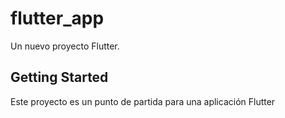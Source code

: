 # flutter_app

Un nuevo proyecto Flutter.

## Getting Started

Este proyecto es un punto de partida para una aplicación Flutter


